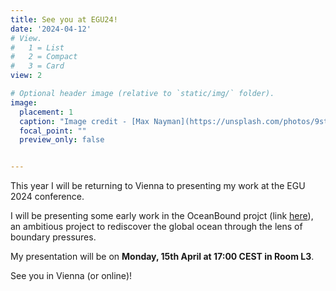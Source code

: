 ```yaml
---
title: See you at EGU24!
date: '2024-04-12'
# View.
#   1 = List
#   2 = Compact
#   3 = Card
view: 2

# Optional header image (relative to `static/img/` folder).
image: 
  placement: 1
  caption: "Image credit - [Max Nayman](https://unsplash.com/photos/9st6UXiKg8w)"
  focal_point: ""
  preview_only: false


---
```

This year I will be returning to Vienna to presenting my work at the EGU 2024 conference.

I will be presenting some early work in the OceanBound projct (link [here](https://meetingorganizer.copernicus.org/EGU24/EGU24-4119.html)), an ambitious project to rediscover the global ocean through the lens of boundary pressures. 

My presentation will be on **Monday, 15th April at 17:00 CEST in Room L3**.

See you in Vienna (or online)! 


